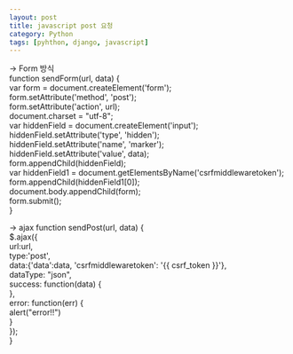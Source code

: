 ```yaml
---
layout: post
title: javascript post 요청
category: Python
tags: [pyhthon, django, javascript]
---
```

-> Form 방식  
function sendForm(url, data) {  
var form = document.createElement('form');  
form.setAttribute('method', 'post');  
form.setAttribute('action', url);  
document.charset = "utf-8";  
var hiddenField = document.createElement('input');  
hiddenField.setAttribute('type', 'hidden');  
hiddenField.setAttribute('name', 'marker');  
hiddenField.setAttribute('value', data);  
form.appendChild(hiddenField);  
var hiddenField1 = document.getElementsByName('csrfmiddlewaretoken');  
form.appendChild(hiddenField1[0]);  
document.body.appendChild(form);  
form.submit();  
}  
  
-> ajax
function sendPost(url, data) {  
          $.ajax({  
                url:url,  
                type:'post',  
                data:{'data':data, 'csrfmiddlewaretoken': '{{ csrf_token }}'},  
                dataType: "json",  
                success: function(data) {  
                },  
                error: function(err) {  
                    alert("error!!")  
                }  
            });  
      }  
